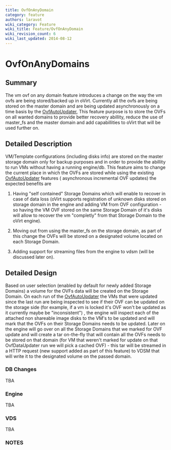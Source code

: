 ```yaml
---
title: OvfOnAnyDomain
category: feature
authors: laravot
wiki_category: Feature
wiki_title: Feature/OvfOnAnyDomain
wiki_revision_count: 6
wiki_last_updated: 2014-08-12
---
```


# OvfOnAnyDomains

## Summary

The vm ovf on any domain feature introduces a change on the way the vm ovfs are being stored/backed up in oVirt. Currently all the ovfs are being stored on the master domain and are being updated asynchronously on a time basis by the [OvfAutoUpdater](/develop/release-management/features/storage/ovfautoupdater/), This feature purpose is to store the OVFs on all wanted domains to provide better recovery abillity, reduce the use of master_fs and the master domain and add capabillities to oVirt that will be used further on.

## Detailed Description

VM/Template configurations (including disks info) are stored on the master storage domain only for backup purposes and in order to provide the abillity to run VMs without having a running engine/db. This feature aims to change the current place in which the OVFs are stored while using the existing [OvfAutoUpdater](/develop/release-management/features/storage/ovfautoupdater/) features ( asynchronous incremental OVF updates) the expected benefits are

1. Having "self contained" Storage Domains which will enable to recover in case of data loss (oVirt supports registration of unknown disks stored on storage domain in the engine and adding VM from OVF configuration - so having the VM OVF stored on the same Storage Domain of it's disks will allow to recover the vm "completly" from that Storage Domain to the oVirt engine).

2. Moving out from using the master_fs on the storage domain, as part of this change the OVFs will be stored on a designated volume located on each Storage Domain.

3. Adding support for streaming files from the engine to vdsm (will be discussed later on).

## Detailed Design

Based on user selection (enabled by default for newly added Storage Domains) a volume for the OVFs data will be created on the Storage Domain. On each run of the [OvfAutoUpdater](/develop/release-management/features/storage/ovfautoupdater/) the VMs that were updated since the last run are being inspected to see if their OVF can be updated on the storage side (for example, if a vm is locked it's OVF won't be updated as it currently maybe be "inconsistent") , the engine will inspect each of the attached non shareable image disks to the VM's to be updated and will mark that the OVFs on their Storage Domains needs to be updated. Later on the engine will go over on all the Storage Domains that we marked for OVF update and will create a tar on-the-fly that will contain all the OVFs needs to be stored on that domain (for VM that weren't marked for update on that OvfDataUpdater run we will pick a cached OVF) - this tar will be streamed in a HTTP request (new support added as part of this feature) to VDSM that will write it to the designated volume on the passed domain.

### DB Changes

TBA

### Engine

TBA

### VDS

TBA

### NOTES


